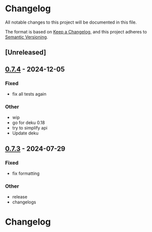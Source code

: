 # Changelog
All notable changes to this project will be documented in this file.

The format is based on [Keep a Changelog](https://keepachangelog.com/en/1.0.0/),
and this project adheres to [Semantic Versioning](https://semver.org/spec/v2.0.0.html).

## [Unreleased]

## [0.7.4](https://github.com/vhdirk/dash7-rs/compare/dash7-v0.7.3...dash7-v0.7.4) - 2024-12-05

### Fixed

- fix all tests again

### Other

- wip
- go for deku 0.18
- try to simplify api
- Update deku

## [0.7.3](https://github.com/vhdirk/dash7-rs/compare/dash7-v0.7.2...dash7-v0.7.3) - 2024-07-29

### Fixed
- fix formatting

### Other
- release
- changelogs
# Changelog